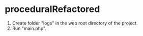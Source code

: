 proceduralRefactored
====================

1) Create folder "logs" in the web root directory of the project.
2) Run "main.php". 
